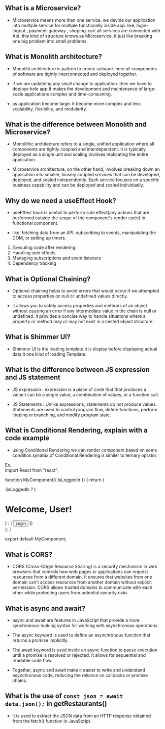 ## What is a Microservice?

- Microservice means more than one service. we devide our application into multiple service for multiple functionally inside app. like, login-logout , payment-gateway , shoping-cart all services are connected with Api. this kind of structure knows as Microservice.
  it just like breaking one big problem into small problems.

## What is Monolith architecture?

- Monolith architecture is pattren to create sofware. here all components of software are tightly interconnected and deployed together.

- if we are updateing any small change to application. then we have to deploye hole app.It makes the development and maintenance of large-scale applications complex and time-consuming.

- as application become large. it become more complex and less scalability, flexibility, and modularity.

## What is the difference between Monolith and Microservice?

- Monolithic architecture refers to a single, unified application where all components are tightly coupled and interdependent. It is typically deployed as a single unit and scaling involves replicating the entire application.

- Microservice architecture, on the other hand, involves breaking down an application into smaller, loosely coupled services that can be developed, deployed, and scaled independently. Each service focuses on a specific business capability and can be deployed and scaled individually.

## Why do we need a useEffect Hook?

- useEffect hook is usefull to perform side effect(any actions that are performed outside the scope of the component's render cycle) in functional component.

- like, fetching data from an API, subscribing to events, manipulating the DOM, or setting up timers.

1. Executing code after rendering
2. Handling side effects
3. Managing subscriptions and event listeners
4. Dependency tracking

## What is Optional Chaining?

- Optional chaining helps to avoid errors that would occur if we attempted to access properties on null or undefined values directly.

- it allows you to safely access properties and methods of an object without causing an error if any intermediate value in the chain is null or undefined. It provides a concise way to handle situations where a property or method may or may not exist in a nested object structure.

## What is Shimmer UI?

- Shimmer UI is the loading template.it is display before displaying actual data it one kind of loading Template.

## What is the difference between JS expression and JS statement

- JS expression : expression is a piace of code that that produces a value.t can be a single value, a combination of values, or a function call.

- JS Statements : Unlike expressions, statements do not produce values. Statements are used to control program flow, define functions, perform looping or branching, and modify program state.

## What is Conditional Rendering, explain with a code example

- using Conditional Rendering we can render component based on some condition.synatax of Conditional Rendering is similer to ternary oprator.

Ex.  
import React from "react";

function MyComponent({ isLoggedIn }) {
return (

<div>
{isLoggedIn ? (
<h1>Welcome, User!</h1>
) : (
<button>Login</button>
)}
</div>
);
}

export default MyComponent;

## What is CORS?

- CORS (Cross-Origin Resource Sharing) is a security mechanism in web browsers that controls how web pages or applications can request resources from a different domain. It ensures that websites from one domain can't access resources from another domain without explicit permission. CORS allows trusted domains to communicate with each other while protecting users from potential security risks.

## What is async and await?

- async and await are features in JavaScript that provide a more synchronous-looking syntax for working with asynchronous operations.

- The async keyword is used to define an asynchronous function that returns a promise implicitly.

- The await keyword is used inside an async function to pause execution until a promise is resolved or rejected. It allows for sequential and readable code flow.

- Together, async and await make it easier to write and understand asynchronous code, reducing the reliance on callbacks or promise chains.

## What is the use of `const json = await data.json();` in getRestaurants()

- it is used to extract the JSON data from an HTTP response obtained from the fetch() function in JavaScript.
